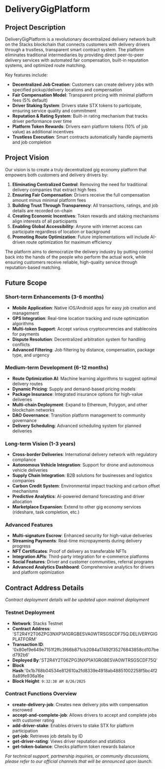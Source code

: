 # DeliveryGigPlatform

## Project Description

DeliveryGigPlatform is a revolutionary decentralized delivery network built on the Stacks blockchain that connects customers with delivery drivers through a trustless, transparent smart contract system. The platform eliminates traditional intermediaries by providing direct peer-to-peer delivery services with automated fair compensation, built-in reputation systems, and optimized route matching.

Key features include:
- **Decentralized Job Creation**: Customers can create delivery jobs with specified pickup/delivery locations and compensation
- **Fair Compensation Model**: Transparent pricing with minimal platform fees (5% default)
- **Driver Staking System**: Drivers stake STX tokens to participate, ensuring service quality and commitment
- **Reputation & Rating System**: Built-in rating mechanism that tracks driver performance over time
- **Platform Token Rewards**: Drivers earn platform tokens (10% of job value) as additional incentives
- **Trustless Execution**: Smart contracts automatically handle payments and job completion

## Project Vision

Our vision is to create a truly decentralized gig economy platform that empowers both customers and delivery drivers by:

1. **Eliminating Centralized Control**: Removing the need for traditional delivery companies that extract high fees
2. **Ensuring Fair Compensation**: Drivers receive the full compensation amount minus minimal platform fees
3. **Building Trust Through Transparency**: All transactions, ratings, and job details are recorded on-chain
4. **Creating Economic Incentives**: Token rewards and staking mechanisms align interests of all participants
5. **Enabling Global Accessibility**: Anyone with internet access can participate regardless of location or background
6. **Promoting Route Optimization**: Future implementations will include AI-driven route optimization for maximum efficiency

The platform aims to democratize the delivery industry by putting control back into the hands of the people who perform the actual work, while ensuring customers receive reliable, high-quality service through reputation-based matching.

## Future Scope

### Short-term Enhancements (3-6 months)
- **Mobile Application**: Native iOS/Android apps for easy job creation and management
- **GPS Integration**: Real-time location tracking and route optimization algorithms
- **Multi-token Support**: Accept various cryptocurrencies and stablecoins for payments
- **Dispute Resolution**: Decentralized arbitration system for handling conflicts
- **Advanced Filtering**: Job filtering by distance, compensation, package type, and urgency

### Medium-term Development (6-12 months)
- **Route Optimization AI**: Machine learning algorithms to suggest optimal delivery routes
- **Dynamic Pricing**: Supply and demand-based pricing models
- **Package Insurance**: Integrated insurance options for high-value deliveries
- **Multi-chain Deployment**: Expand to Ethereum, Polygon, and other blockchain networks
- **DAO Governance**: Transition platform management to community governance
- **Delivery Scheduling**: Advanced scheduling system for planned deliveries

### Long-term Vision (1-3 years)
- **Cross-border Deliveries**: International delivery network with regulatory compliance
- **Autonomous Vehicle Integration**: Support for drone and autonomous vehicle deliveries
- **Supply Chain Integration**: B2B solutions for businesses and logistics companies
- **Carbon Credit System**: Environmental impact tracking and carbon offset mechanisms
- **Predictive Analytics**: AI-powered demand forecasting and driver allocation
- **Marketplace Expansion**: Extend to other gig economy services (rideshare, task completion, etc.)

### Advanced Features
- **Multi-signature Escrow**: Enhanced security for high-value deliveries
- **Streaming Payments**: Real-time micropayments during delivery progress
- **NFT Certificates**: Proof of delivery as transferable NFTs
- **Integration APIs**: Third-party integration for e-commerce platforms
- **Social Features**: Driver and customer communities, referral programs
- **Advanced Analytics Dashboard**: Comprehensive analytics for drivers and platform optimization

## Contract Address Details

*Contract deployment details will be updated upon mainnet deployment*

### Testnet Deployment
- **Network**: Stacks Testnet
- **Contract Address**: 'ST2R4Y2T06ZPG3NXP1A1GRGBESVA0WTRSGSCDF75Q.DELIVERYGIGPLATFORM'
- **Transaction ID**: '0x80ef9e649e7151f2ffc3f66b871cb2084a17492f35276843858cd107bed792b6'
- **Deployed By**:'ST2R4Y2T06ZPG3NXP1A1GRGBESVA0WTRSGSCDF75Q'
- **Block Hash**:'0x1b768b04534e812610a2fd8339e4918ab48851002258f5bc4f28a89fe936a16e
- **Block Height**: `9:32:38 AM 8/26/2025`



### Contract Functions Overview
- **create-delivery-job**: Creates new delivery jobs with compensation escrowed
- **accept-and-complete-job**: Allows drivers to accept and complete jobs with customer rating
- **add-driver-stake**: Enables drivers to stake STX for platform participation
- **get-job**: Retrieves job details by ID
- **get-driver-rating**: Views driver reputation and statistics
- **get-token-balance**: Checks platform token rewards balance


*For technical support, partnership inquiries, or community discussions, please refer to our official channels that will be announced upon launch.*
